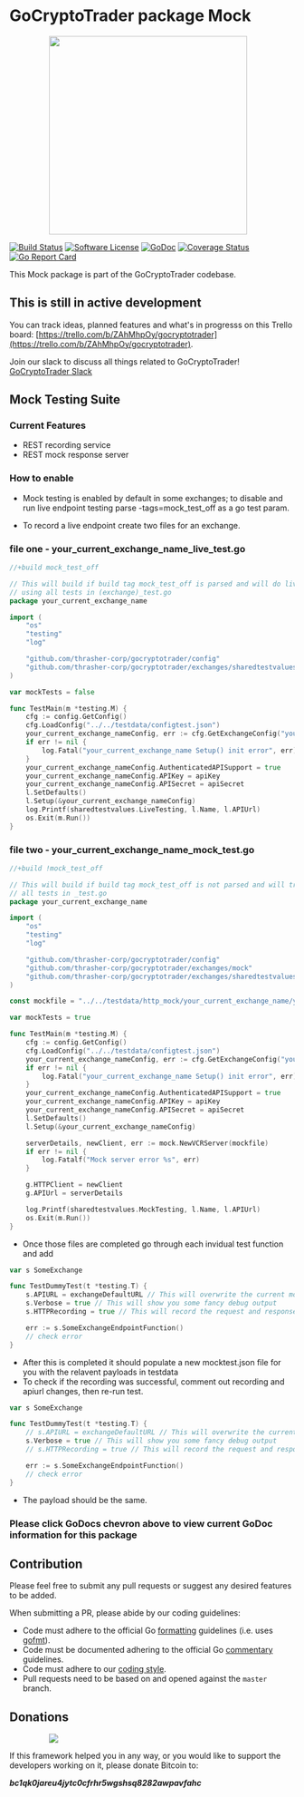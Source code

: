 # GoCryptoTrader package Mock

<img src="https://github.com/thrasher-corp/gocryptotrader/blob/master/web/src/assets/page-logo.png?raw=true" width="350px" height="350px" hspace="70">


[![Build Status](https://travis-ci.org/thrasher-corp/gocryptotrader.svg?branch=master)](https://travis-ci.org/thrasher-corp/gocryptotrader)
[![Software License](https://img.shields.io/badge/License-MIT-orange.svg?style=flat-square)](https://github.com/thrasher-corp/gocryptotrader/blob/master/LICENSE)
[![GoDoc](https://godoc.org/github.com/thrasher-corp/gocryptotrader?status.svg)](https://godoc.org/github.com/thrasher-corp/gocryptotrader/exchanges/mock)
[![Coverage Status](http://codecov.io/github/thrasher-corp/gocryptotrader/coverage.svg?branch=master)](http://codecov.io/github/thrasher-corp/gocryptotrader?branch=master)
[![Go Report Card](https://goreportcard.com/badge/github.com/thrasher-corp/gocryptotrader)](https://goreportcard.com/report/github.com/thrasher-corp/gocryptotrader)


This Mock package is part of the GoCryptoTrader codebase.

## This is still in active development

You can track ideas, planned features and what's in progresss on this Trello board: [https://trello.com/b/ZAhMhpOy/gocryptotrader](https://trello.com/b/ZAhMhpOy/gocryptotrader).

Join our slack to discuss all things related to GoCryptoTrader! [GoCryptoTrader Slack](https://join.slack.com/t/gocryptotrader/shared_invite/enQtNTQ5NDAxMjA2Mjc5LTc5ZDE1ZTNiOGM3ZGMyMmY1NTAxYWZhODE0MWM5N2JlZDk1NDU0YTViYzk4NTk3OTRiMDQzNGQ1YTc4YmRlMTk)

## Mock Testing Suite

### Current Features

+ REST recording service 
+ REST mock response server

### How to enable

+ Mock testing is enabled by default in some exchanges; to disable and run live endpoint testing parse -tags=mock_test_off as a go test param.

+ To record a live endpoint create two files for an exchange.

### file one - your_current_exchange_name_live_test.go

```go
//+build mock_test_off

// This will build if build tag mock_test_off is parsed and will do live testing
// using all tests in (exchange)_test.go
package your_current_exchange_name

import (
	"os"
	"testing"
	"log"

	"github.com/thrasher-corp/gocryptotrader/config"
	"github.com/thrasher-corp/gocryptotrader/exchanges/sharedtestvalues"
)

var mockTests = false

func TestMain(m *testing.M) {
	cfg := config.GetConfig()
	cfg.LoadConfig("../../testdata/configtest.json")
	your_current_exchange_nameConfig, err := cfg.GetExchangeConfig("your_current_exchange_name")
	if err != nil {
		log.Fatal("your_current_exchange_name Setup() init error", err)
	}
	your_current_exchange_nameConfig.AuthenticatedAPISupport = true
	your_current_exchange_nameConfig.APIKey = apiKey
	your_current_exchange_nameConfig.APISecret = apiSecret
	l.SetDefaults()
	l.Setup(&your_current_exchange_nameConfig)
	log.Printf(sharedtestvalues.LiveTesting, l.Name, l.APIUrl)
	os.Exit(m.Run())
}
```

### file two - your_current_exchange_name_mock_test.go

```go
//+build !mock_test_off

// This will build if build tag mock_test_off is not parsed and will try to mock
// all tests in _test.go
package your_current_exchange_name

import (
	"os"
	"testing"
	"log"

	"github.com/thrasher-corp/gocryptotrader/config"
	"github.com/thrasher-corp/gocryptotrader/exchanges/mock"
	"github.com/thrasher-corp/gocryptotrader/exchanges/sharedtestvalues"
)

const mockfile = "../../testdata/http_mock/your_current_exchange_name/your_current_exchange_name.json"

var mockTests = true

func TestMain(m *testing.M) {
	cfg := config.GetConfig()
	cfg.LoadConfig("../../testdata/configtest.json")
	your_current_exchange_nameConfig, err := cfg.GetExchangeConfig("your_current_exchange_name")
	if err != nil {
		log.Fatal("your_current_exchange_name Setup() init error", err)
	}
	your_current_exchange_nameConfig.AuthenticatedAPISupport = true
	your_current_exchange_nameConfig.APIKey = apiKey
	your_current_exchange_nameConfig.APISecret = apiSecret
	l.SetDefaults()
	l.Setup(&your_current_exchange_nameConfig)

	serverDetails, newClient, err := mock.NewVCRServer(mockfile)
	if err != nil {
		log.Fatalf("Mock server error %s", err)
	}

	g.HTTPClient = newClient
	g.APIUrl = serverDetails

	log.Printf(sharedtestvalues.MockTesting, l.Name, l.APIUrl)
	os.Exit(m.Run())
}

```

+ Once those files are completed go through each invidual test function and add

```go
var s SomeExchange

func TestDummyTest(t *testing.T) {
    s.APIURL = exchangeDefaultURL // This will overwrite the current mock url at localhost
    s.Verbose = true // This will show you some fancy debug output
    s.HTTPRecording = true // This will record the request and response payloads

    err := s.SomeExchangeEndpointFunction()
    // check error
}
```

+ After this is completed it should populate a new mocktest.json file for you with the relavent payloads in testdata
+ To check if the recording was successful, comment out recording and apiurl changes, then re-run test.

```go
var s SomeExchange

func TestDummyTest(t *testing.T) {
    // s.APIURL = exchangeDefaultURL // This will overwrite the current mock url at localhost
    s.Verbose = true // This will show you some fancy debug output
    // s.HTTPRecording = true // This will record the request and response payloads

    err := s.SomeExchangeEndpointFunction()
    // check error
}
```

+ The payload should be the same.

### Please click GoDocs chevron above to view current GoDoc information for this package

## Contribution

Please feel free to submit any pull requests or suggest any desired features to be added.

When submitting a PR, please abide by our coding guidelines:

+ Code must adhere to the official Go [formatting](https://golang.org/doc/effective_go.html#formatting) guidelines (i.e. uses [gofmt](https://golang.org/cmd/gofmt/)).
+ Code must be documented adhering to the official Go [commentary](https://golang.org/doc/effective_go.html#commentary) guidelines.
+ Code must adhere to our [coding style](https://github.com/thrasher-corp/gocryptotrader/blob/master/doc/coding_style.md).
+ Pull requests need to be based on and opened against the `master` branch.

## Donations

<img src="https://github.com/thrasher-corp/gocryptotrader/blob/master/web/src/assets/donate.png?raw=true" hspace="70">

If this framework helped you in any way, or you would like to support the developers working on it, please donate Bitcoin to:

***bc1qk0jareu4jytc0cfrhr5wgshsq8282awpavfahc***

